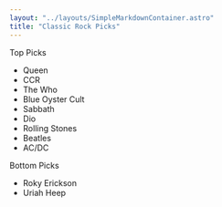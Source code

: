 ```yaml
---
layout: "../layouts/SimpleMarkdownContainer.astro"
title: "Classic Rock Picks"
---
```


Top Picks

- Queen
- CCR
- The Who
- Blue Oyster Cult
- Sabbath
- Dio
- Rolling Stones
- Beatles
- AC/DC

Bottom Picks

- Roky Erickson
- Uriah Heep

